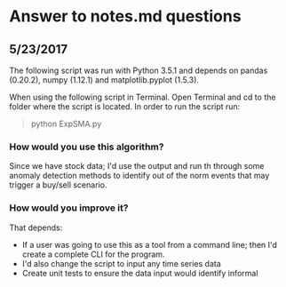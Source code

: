 # Answer to notes.md questions
## 5/23/2017
The following script was run with Python 3.5.1 and depends on pandas (0.20.2),
numpy (1.12.1) and matplotlib.pyplot (1.5.3).

When using the following script in Terminal. Open Terminal and cd to
the folder where the script is located. In order to run the script
run:

> python ExpSMA.py

### How would you use this algorithm?
 Since we have stock data; I'd use the output and run th through
 some anomaly detection methods to identify
 out of the norm events that may trigger a buy/sell scenario.

### How would you improve it?
That depends:
* If a user was going to use this as a tool from a command line; then I'd create a  complete
CLI for the program.
* I'd also change the script to input any time series data
* Create  unit tests to ensure the data input would identify informal


